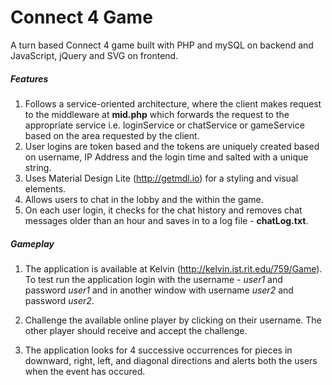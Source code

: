 # Connect 4 Game

A turn based Connect 4 game built with PHP and mySQL on backend
and JavaScript, jQuery and SVG on frontend.

##### Features

1. Follows a service-oriented architecture, where the client makes
request to the middleware at **mid.php** which forwards the request
to the appropriate service i.e. loginService or chatService or gameService
based on the area requested by the client.
2. User logins are token based and the tokens are uniquely created based
on username, IP Address and the login time and salted with a unique string.
3. Uses Material Design Lite (<http://getmdl.io>) for a styling and visual elements.
4. Allows users to chat in the lobby and the within the game.
5. On each user login, it checks for the chat history and removes chat messages
older than an hour and saves in to a log file - **chatLog.txt**.

##### Gameplay

1. The application is available at Kelvin (<http://kelvin.ist.rit.edu/759/Game>).
To test run the application login with the username - *user1* and password *user1* and
in another window with username *user2* and password *user2*.

2. Challenge the available online player by clicking on their username. The other player should
receive and accept the challenge.

3. The application looks for 4 successive occurrences for pieces in downward, right, left,
and diagonal directions and alerts both the users when the event has occured.

